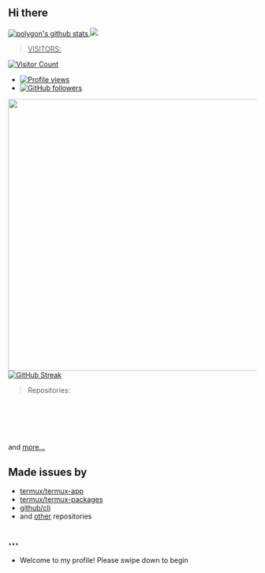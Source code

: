 ## Hi there


<a href="https://github.com/bidyut1153">
  <img align="center" src="https://github-readme-stats.vercel.app/api?username=bidyut1153&show_icons=true&theme=light&line_height=27" alt="polygon's github stats"/>
</a>

<a href="https://github.com/bidyut1153">
  <img src="https://github-readme-stats.anuraghazra1.vercel.app/api/top-langs/?username=bidyut1153&layout=compact&theme=light&count_private=false&locale=en"
</a>

> VISITORS:

![Visitor Count](https://profile-counter.glitch.me/bidyut1153/count.svg)
- ![Profile views](https://gpvc.arturio.dev/bidyut1153)
- [![GitHub followers](https://img.shields.io/github/followers/bidyut1153.svg?style=social&label=Follow&maxAge=0090900)](https://github.com/bidyut1153?tab=followers)

<a href="https://github.com/bidyut1153"><img width=550 src="https://github-profile-trophy.vercel.app/?username=bidyut1153&theme=dracula&no-frame=true&title=Followers,Stars,Commit,Repository,Issues"/></a>
[![GitHub Streak](http://github-readme-streak-stats.herokuapp.com?user=bidyut1153&theme=merko&date_format=M%20j%5B%2C%20Y%5D)](https://git.io/streak-stats)

> Repositories: 

<p align="center">
<a href="https://github.com/bidyut1153/bash"><img title="" src="https://github-readme-stats.vercel.app/api/pin/?username=bidyut1153&repo=bash&theme=vision-friendly-dark"></a>

<p align="center">
<a href="https://github.com/bidyut1153/bidyut1153"><img title="" src="https://github-readme-stats.vercel.app/api/pin/?username=bidyut1153&repo=bidyut1153&theme=chartreuse-dark"></a>

<p align="center">
<a href="https://github.com/bidyut1153/github-actions"><img title="" src="https://github-readme-stats.vercel.app/api/pin/?username=bidyut1153&repo=github-actions&theme=highcontrast"></a>

<p align="center">
<a href="https://github.com/bidyut1153/hello-world"><img title="" src="https://github-readme-stats.vercel.app/api/pin/?username=bidyut1153&repo=hello-world&theme=midnight-purple"></a>

<p align="center">
<a href="https://github.com/bidyut1153/cli"><img title="" src="https://github-readme-stats.vercel.app/api/pin/?username=bidyut1153&repo=cli&theme=vision-friendly-dark"></a>

<p align="center">
<a href="https://github.com/bidyut1153/home"><img title="" src="https://github-readme-stats.vercel.app/api/pin/?username=bidyut1153&repo=home&theme=vision-friendly-dark"></a>

and [more...](https://github.com/bidyut1153?tab=repositories)

## Made issues by
- [termux/termux-app](https://github.com/termux/termux-app)
- [termux/termux-packages](https://github.com/termux/termux-packages)
- [github/cli](https://github.com/cli/cli)
- and [other](https://github.com/explore) repositories

## ...
- Welcome to my profile!
Please swipe down to begin
